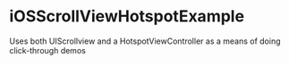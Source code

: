 iOSScrollViewHotspotExample
===========================

Uses both UIScrollview and a HotspotViewController as a means of doing click-through demos
